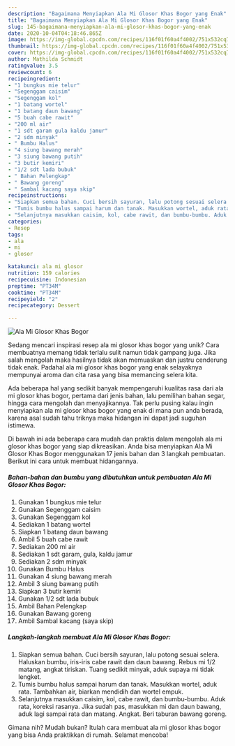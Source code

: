 ```yaml
---
description: "Bagaimana Menyiapkan Ala Mi Glosor Khas Bogor yang Enak"
title: "Bagaimana Menyiapkan Ala Mi Glosor Khas Bogor yang Enak"
slug: 145-bagaimana-menyiapkan-ala-mi-glosor-khas-bogor-yang-enak
date: 2020-10-04T04:18:46.865Z
image: https://img-global.cpcdn.com/recipes/116f01f60a4f4002/751x532cq70/ala-mi-glosor-khas-bogor-foto-resep-utama.jpg
thumbnail: https://img-global.cpcdn.com/recipes/116f01f60a4f4002/751x532cq70/ala-mi-glosor-khas-bogor-foto-resep-utama.jpg
cover: https://img-global.cpcdn.com/recipes/116f01f60a4f4002/751x532cq70/ala-mi-glosor-khas-bogor-foto-resep-utama.jpg
author: Mathilda Schmidt
ratingvalue: 3.5
reviewcount: 6
recipeingredient:
- "1 bungkus mie telur"
- "Segenggam caisim"
- "Segenggam kol"
- "1 batang wortel"
- "1 batang daun bawang"
- "5 buah cabe rawit"
- "200 ml air"
- "1 sdt garam gula kaldu jamur"
- "2 sdm minyak"
- " Bumbu Halus"
- "4 siung bawang merah"
- "3 siung bawang putih"
- "3 butir kemiri"
- "1/2 sdt lada bubuk"
- " Bahan Pelengkap"
- " Bawang goreng"
- " Sambal kacang saya skip"
recipeinstructions:
- "Siapkan semua bahan. Cuci bersih sayuran, lalu potong sesuai selera. Haluskan bumbu, iris-iris cabe rawit dan daun bawang. Rebus mi 1/2 matang, angkat tiriskan. Tuang sedikit minyak, aduk supaya mi tidak lengket."
- "Tumis bumbu halus sampai harum dan tanak. Masukkan wortel, aduk rata. Tambahkan air, biarkan mendidih dan wortel empuk."
- "Selanjutnya masukkan caisim, kol, cabe rawit, dan bumbu-bumbu. Aduk rata, koreksi rasanya. Jika sudah pas, masukkan mi dan daun bawang, aduk lagi sampai rata dan matang. Angkat. Beri taburan bawang goreng."
categories:
- Resep
tags:
- ala
- mi
- glosor

katakunci: ala mi glosor 
nutrition: 159 calories
recipecuisine: Indonesian
preptime: "PT34M"
cooktime: "PT34M"
recipeyield: "2"
recipecategory: Dessert

---
```



![Ala Mi Glosor Khas Bogor](https://img-global.cpcdn.com/recipes/116f01f60a4f4002/751x532cq70/ala-mi-glosor-khas-bogor-foto-resep-utama.jpg)

Sedang mencari inspirasi resep ala mi glosor khas bogor yang unik? Cara membuatnya memang tidak terlalu sulit namun tidak gampang juga. Jika salah mengolah maka hasilnya tidak akan memuaskan dan justru cenderung tidak enak. Padahal ala mi glosor khas bogor yang enak selayaknya mempunyai aroma dan cita rasa yang bisa memancing selera kita.

Ada beberapa hal yang sedikit banyak mempengaruhi kualitas rasa dari ala mi glosor khas bogor, pertama dari jenis bahan, lalu pemilihan bahan segar, hingga cara mengolah dan menyajikannya. Tak perlu pusing kalau ingin menyiapkan ala mi glosor khas bogor yang enak di mana pun anda berada, karena asal sudah tahu triknya maka hidangan ini dapat jadi suguhan istimewa.




Di bawah ini ada beberapa cara mudah dan praktis dalam mengolah ala mi glosor khas bogor yang siap dikreasikan. Anda bisa menyiapkan Ala Mi Glosor Khas Bogor menggunakan 17 jenis bahan dan 3 langkah pembuatan. Berikut ini cara untuk membuat hidangannya.

<!--inarticleads1-->

##### Bahan-bahan dan bumbu yang dibutuhkan untuk pembuatan Ala Mi Glosor Khas Bogor:

1. Gunakan 1 bungkus mie telur
1. Gunakan Segenggam caisim
1. Gunakan Segenggam kol
1. Sediakan 1 batang wortel
1. Siapkan 1 batang daun bawang
1. Ambil 5 buah cabe rawit
1. Sediakan 200 ml air
1. Sediakan 1 sdt garam, gula, kaldu jamur
1. Sediakan 2 sdm minyak
1. Gunakan  Bumbu Halus
1. Gunakan 4 siung bawang merah
1. Ambil 3 siung bawang putih
1. Siapkan 3 butir kemiri
1. Gunakan 1/2 sdt lada bubuk
1. Ambil  Bahan Pelengkap
1. Gunakan  Bawang goreng
1. Ambil  Sambal kacang (saya skip)




<!--inarticleads2-->

##### Langkah-langkah membuat Ala Mi Glosor Khas Bogor:

1. Siapkan semua bahan. Cuci bersih sayuran, lalu potong sesuai selera. Haluskan bumbu, iris-iris cabe rawit dan daun bawang. Rebus mi 1/2 matang, angkat tiriskan. Tuang sedikit minyak, aduk supaya mi tidak lengket.
1. Tumis bumbu halus sampai harum dan tanak. Masukkan wortel, aduk rata. Tambahkan air, biarkan mendidih dan wortel empuk.
1. Selanjutnya masukkan caisim, kol, cabe rawit, dan bumbu-bumbu. Aduk rata, koreksi rasanya. Jika sudah pas, masukkan mi dan daun bawang, aduk lagi sampai rata dan matang. Angkat. Beri taburan bawang goreng.




Gimana nih? Mudah bukan? Itulah cara membuat ala mi glosor khas bogor yang bisa Anda praktikkan di rumah. Selamat mencoba!
